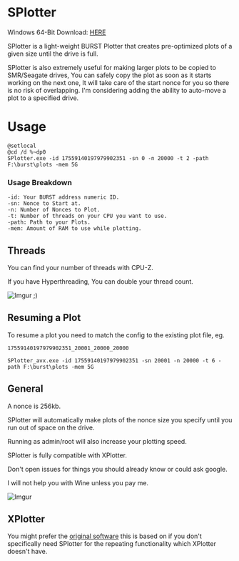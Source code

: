 # SPlotter

Windows 64-Bit Download: [HERE](https://github.com/SamuelNZ/SPlotter/releases/)


SPlotter is a light-weight BURST Plotter that creates pre-optimized plots of a given size until the drive is full.

SPlotter is also extremely useful for making larger plots to be copied to SMR/Seagate drives, You can safely copy the plot as soon as it starts working on the next one, It will take care of the start nonce for you so there is no risk of overlapping. I'm considering adding the ability to auto-move a plot to a specified drive.

# Usage

```
@setlocal
@cd /d %~dp0 
SPlotter.exe -id 17559140197979902351 -sn 0 -n 20000 -t 2 -path F:\burst\plots -mem 5G
```

### Usage Breakdown

```
-id: Your BURST address numeric ID.
-sn: Nonce to Start at.
-n: Number of Nonces to Plot.
-t: Number of threads on your CPU you want to use.
-path: Path to your Plots.
-mem: Amount of RAM to use while plotting.
```

## Threads

You can find your number of threads with CPU-Z.

If you have Hyperthreading, You can double your thread count.

![Imgur](http://i.imgur.com/cv5pv7x.png)
;)

## Resuming a Plot

To resume a plot you need to match the config to the existing plot file, eg.

```
17559140197979902351_20001_20000_20000
```
```
SPlotter_avx.exe -id 17559140197979902351 -sn 20001 -n 20000 -t 6 -path F:\burst\plots -mem 5G
```

## General

A nonce is 256kb.

SPlotter will automatically make plots of the nonce size you specify until you run out of space on the drive.

Running as admin/root will also increase your plotting speed.

SPlotter is fully compatible with XPlotter.

Don't open issues for things you should already know or could ask google.

I will not help you with Wine unless you pay me.


![Imgur](http://i.imgur.com/6RNroRy.png)


## XPlotter

You might prefer the [original software](https://github.com/Blagodarenko/XPlotter) this is based on if you don't specifically need SPlotter for the repeating functionality which XPlotter doesn't have.

